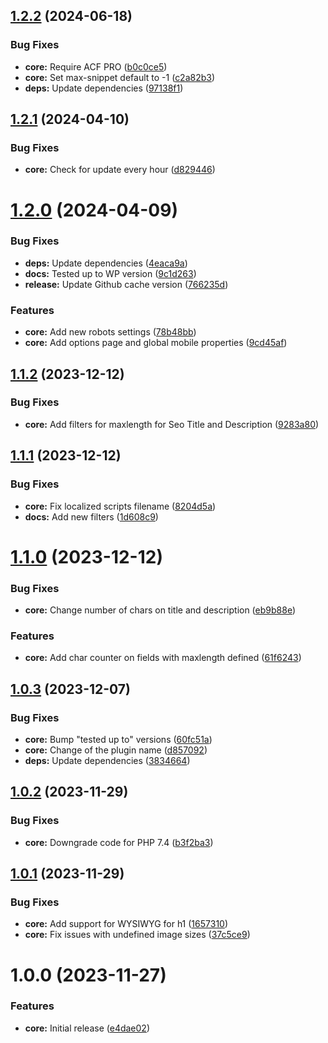 ## [1.2.2](https://github.com/lexo-ch/acf-seo/compare/v1.2.1...v1.2.2) (2024-06-18)


### Bug Fixes

* **core:** Require ACF PRO ([b0c0ce5](https://github.com/lexo-ch/acf-seo/commit/b0c0ce5cafde5e48ab60206cff31f614c87cf147))
* **core:** Set max-snippet default to -1 ([c2a82b3](https://github.com/lexo-ch/acf-seo/commit/c2a82b3c8f4c41df9d460f9006c2fee19517bc38))
* **deps:** Update dependencies ([97138f1](https://github.com/lexo-ch/acf-seo/commit/97138f1cbc50cd5dcf6f05f19ffc1f75cd46041c))

## [1.2.1](https://github.com/lexo-ch/acf-seo/compare/v1.2.0...v1.2.1) (2024-04-10)


### Bug Fixes

* **core:** Check for update every hour ([d829446](https://github.com/lexo-ch/acf-seo/commit/d8294465f942aa34fecbf900d56833d0ffed5be3))

# [1.2.0](https://github.com/lexo-ch/acf-seo/compare/v1.1.2...v1.2.0) (2024-04-09)


### Bug Fixes

* **deps:** Update dependencies ([4eaca9a](https://github.com/lexo-ch/acf-seo/commit/4eaca9afd39603afd2495d34cc386c5840e74271))
* **docs:** Tested up to WP version ([9c1d263](https://github.com/lexo-ch/acf-seo/commit/9c1d2631c944f80d558079dc42d98fa970f1c4f2))
* **release:** Update Github cache version ([766235d](https://github.com/lexo-ch/acf-seo/commit/766235d146a3f59f5252a5ea6305acf81d97fccf))


### Features

* **core:** Add new robots settings ([78b48bb](https://github.com/lexo-ch/acf-seo/commit/78b48bb265398c022175c3181d6fb11ddbf6217d))
* **core:** Add options page and global mobile properties ([9cd45af](https://github.com/lexo-ch/acf-seo/commit/9cd45afe0b2ff792ec2b9a1b752cd6ab9084eb5a))

## [1.1.2](https://github.com/lexo-ch/acf-seo/compare/v1.1.1...v1.1.2) (2023-12-12)


### Bug Fixes

* **core:** Add filters for maxlength for Seo Title and Description ([9283a80](https://github.com/lexo-ch/acf-seo/commit/9283a80bef2a0026b614e97baa7869fc2c89a1d9))

## [1.1.1](https://github.com/lexo-ch/acf-seo/compare/v1.1.0...v1.1.1) (2023-12-12)


### Bug Fixes

* **core:** Fix localized scripts filename ([8204d5a](https://github.com/lexo-ch/acf-seo/commit/8204d5a85e2c84d6634d60f2be1018ffa3975881))
* **docs:** Add new filters ([1d608c9](https://github.com/lexo-ch/acf-seo/commit/1d608c9c9488a79c9b3131fa1b1f33b181a025be))

# [1.1.0](https://github.com/lexo-ch/acf-seo/compare/v1.0.3...v1.1.0) (2023-12-12)


### Bug Fixes

* **core:** Change number of chars on title and description ([eb9b88e](https://github.com/lexo-ch/acf-seo/commit/eb9b88e149ba7078c2b9fcb30ac6b32a93983e2f))


### Features

* **core:** Add char counter on fields with maxlength defined ([61f6243](https://github.com/lexo-ch/acf-seo/commit/61f6243141d709b04f0a41fc5a3f1b8839bf5ea3))

## [1.0.3](https://github.com/lexo-ch/acf-seo/compare/v1.0.2...v1.0.3) (2023-12-07)


### Bug Fixes

* **core:** Bump "tested up to" versions ([60fc51a](https://github.com/lexo-ch/acf-seo/commit/60fc51a13b735ead924cd604ca2bdd5519e3feb5))
* **core:** Change of the plugin name ([d857092](https://github.com/lexo-ch/acf-seo/commit/d85709230b2e09982735bc76f61cb267390ba5d4))
* **deps:** Update dependencies ([3834664](https://github.com/lexo-ch/acf-seo/commit/383466427434812b8ec2f2bf307ff9d8faf045f6))

## [1.0.2](https://github.com/lexo-ch/acf-seo/compare/v1.0.1...v1.0.2) (2023-11-29)


### Bug Fixes

* **core:** Downgrade code for PHP 7.4 ([b3f2ba3](https://github.com/lexo-ch/acf-seo/commit/b3f2ba3253df956536deabd50065c603114ad7fa))

## [1.0.1](https://github.com/lexo-ch/acf-seo/compare/v1.0.0...v1.0.1) (2023-11-29)


### Bug Fixes

* **core:** Add support for WYSIWYG for h1 ([1657310](https://github.com/lexo-ch/acf-seo/commit/16573106cf72e340091a5191e7796f808a337cd1))
* **core:** Fix issues with undefined image sizes ([37c5ce9](https://github.com/lexo-ch/acf-seo/commit/37c5ce91dee901565cc18a6b7c2a542b025b5549))

# 1.0.0 (2023-11-27)


### Features

* **core:** Initial release ([e4dae02](https://github.com/lexo-ch/acf-seo/commit/e4dae024af40b9aae355838640f808fb484f3caf))
